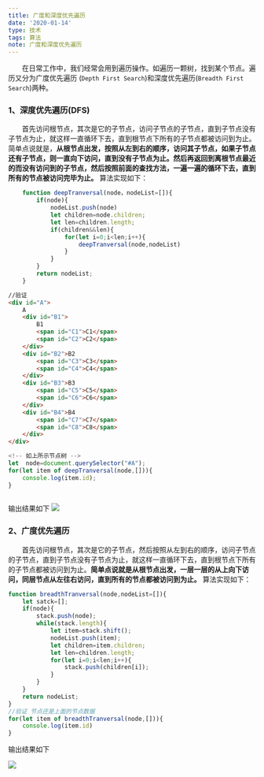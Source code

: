 ```yaml
---
title: 广度和深度优先遍历
date: '2020-01-14'
type: 技术
tags: 算法
note: 广度和深度优先遍历
---
```


&#8195;&#8195;在日常工作中，我们经常会用到遍历操作。如遍历一颗树，找到某个节点。遍历又分为广度优先遍历 (`Depth First Search`)和深度优先遍历(`Breadth First Search`)两种。<br>

### 1、深度优先遍历(DFS)
&#8195;&#8195;首先访问根节点，其次是它的子节点，访问子节点的子节点，直到子节点没有子节点为止，就这样一直循环下去，直到根节点下所有的子节点都被访问到为止。简单点说就是，**从根节点出发，按照从左到右的顺序，访问其子节点，如果子节点还有子节点，则一直向下访问，直到没有子节点为止。然后再返回到离根节点最近的而没有访问到的子节点，然后按照前面的查找方法，一遍一遍的循环下去，直到所有的节点被访问完毕为止。** 算法实现如下：
```javascript
    function deepTranversal(node，nodeList=[]){
        if(node){
            nodeList.push(node)
            let children=node.children;
            let len=children.length;
            if(children&&len){
                for(let i=0;i<len;i++){
                    deepTranversal(node,nodeList)
                }
            }
        }
        return nodeList;
    }
```
```HTML
//验证
<div id="A">
    A
    <div id="B1">
        B1
        <span id="C1">C1</span>
        <span id="C2">C2</span>
    </div>
    <div id="B2">B2
        <span id="C3">C3</span>
        <span id="C4">C4</span>
    </div>
    <div id="B3">B3
        <span id="C5">C5</span>
        <span id="C6">C6</span>
    </div>
    <div id="B4">B4
        <span id="C7">C7</span>
        <span id="C8">C8</span>
    </div>
</div>
```
```js
<!-- 如上所示节点树 -->
let  node=document.querySelector("#A");
for(let item of deepTranversal(node,[])){
    console.log(item.id);
}
    
```
输出结果如下
![](https://user-gold-cdn.xitu.io/2019/7/22/16c1a2d6391e868f?w=1920&h=471&f=png&s=57696)

### 2、广度优先遍历
&#8195;&#8195;首先访问根节点，其次是它的子节点，然后按照从左到右的顺序，访问子节点的子节点，直到子节点没有子节点为止，就这样一直循环下去，直到根节点下所有的子节点都被访问到为止。**简单点说就是从根节点出发，一层一层的从上向下访问，同层节点从左往右访问，直到所有的节点都被访问到为止。** 算法实现如下：
```javascript
function breadthTranversal(node,nodeList=[]){
    let satck=[];
    if(node){
        stack.push(node);
        while(stack.length){
            let item=stack.shift();
            nodeList.push(item);
            let children=item.children;
            let len=children.length;
            for(let i=0;i<len;i++){
                stack.push(children[i]);
            }
        }
    }
    return nodeList;
}
//验证 节点还是上面的节点数据
for(let item of breadthTranversal(node,[])){
    console.log(item.id)
}
```
输出结果如下

![](https://user-gold-cdn.xitu.io/2019/7/22/16c1a3ce89a21177?w=1920&h=393&f=png&s=42370)